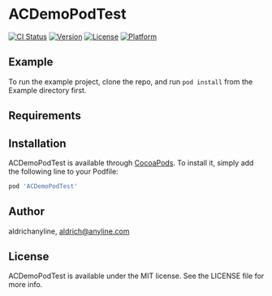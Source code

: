 # ACDemoPodTest

[![CI Status](https://img.shields.io/travis/aldrichanyline/ACDemoPodTest.svg?style=flat)](https://travis-ci.org/aldrichanyline/ACDemoPodTest)
[![Version](https://img.shields.io/cocoapods/v/ACDemoPodTest.svg?style=flat)](https://cocoapods.org/pods/ACDemoPodTest)
[![License](https://img.shields.io/cocoapods/l/ACDemoPodTest.svg?style=flat)](https://cocoapods.org/pods/ACDemoPodTest)
[![Platform](https://img.shields.io/cocoapods/p/ACDemoPodTest.svg?style=flat)](https://cocoapods.org/pods/ACDemoPodTest)

## Example

To run the example project, clone the repo, and run `pod install` from the Example directory first.

## Requirements

## Installation

ACDemoPodTest is available through [CocoaPods](https://cocoapods.org). To install
it, simply add the following line to your Podfile:

```ruby
pod 'ACDemoPodTest'
```

## Author

aldrichanyline, aldrich@anyline.com

## License

ACDemoPodTest is available under the MIT license. See the LICENSE file for more info.
